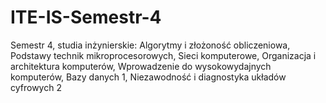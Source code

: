 # ITE-IS-Semestr-4
Semestr 4, studia inżynierskie: Algorytmy i złożoność obliczeniowa, Podstawy technik mikroprocesorowych, Sieci komputerowe, Organizacja i architektura komputerów, Wprowadzenie do wysokowydajnych komputerów, Bazy danych 1, Niezawodność i diagnostyka układów cyfrowych 2
